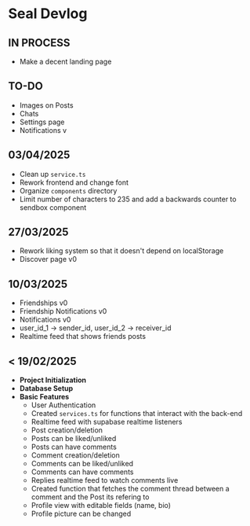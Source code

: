 # Seal Devlog

## IN PROCESS

- Make a decent landing page

## TO-DO

- Images on Posts
- Chats
- Settings page
- Notifications v

## 03/04/2025

- Clean up `service.ts`
- Rework frontend and change font
- Organize `components` directory
- Limit number of characters to 235 and add a backwards counter to sendbox component

## 27/03/2025

- Rework liking system so that it doesn't depend on localStorage
- Discover page v0

## 10/03/2025

- Friendships v0
- Friendship Notifications v0
- Notifications v0
- user_id_1 -> sender_id, user_id_2 -> receiver_id
- Realtime feed that shows friends posts

## < 19/02/2025

- **Project Initialization**
- **Database Setup**
- **Basic Features**
  - User Authentication
  - Created `services.ts` for functions that interact with the back-end
  - Realtime feed with supabase realtime listeners
  - Post creation/deletion
  - Posts can be liked/unliked
  - Posts can have comments
  - Comment creation/deletion
  - Comments can be liked/unliked
  - Comments can have comments
  - Replies realtime feed to watch comments live
  - Created function that fetches the comment thread between a comment and the Post its refering to
  - Profile view with editable fields (name, bio)
  - Profile picture can be changed

